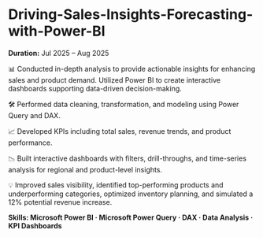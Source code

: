 # Driving-Sales-Insights-Forecasting-with-Power-BI

**Duration:** Jul 2025 – Aug 2025  

📊 Conducted in-depth analysis to provide actionable insights for enhancing sales and product demand. Utilized Power BI to create interactive dashboards supporting data-driven decision-making.

🛠️ Performed data cleaning, transformation, and modeling using Power Query and DAX.

📈 Developed KPIs including total sales, revenue trends, and product performance.

📉 Built interactive dashboards with filters, drill-throughs, and time-series analysis for regional and product-level insights.

💡 Improved sales visibility, identified top-performing products and underperforming categories, optimized inventory planning, and simulated a 12% potential revenue increase.

**Skills: Microsoft Power BI · Microsoft Power Query · DAX · Data Analysis · KPI Dashboards**

